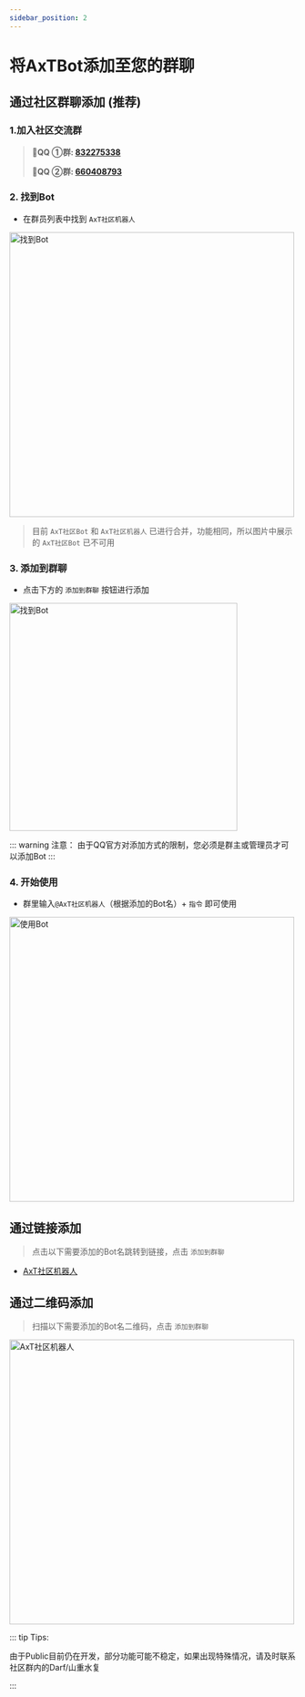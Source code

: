 ```yaml
---
sidebar_position: 2
---
```


# 将AxTBot添加至您的群聊

## 通过社区群聊添加 (推荐)

### 1.加入社区交流群
> :penguin:**QQ ①群: [832275338](https://jq.qq.com/?_wv=1027&k=EBaB6q7h)**
>
> :penguin:**QQ ②群: [660408793](https://qm.qq.com/cgi-bin/qm/qr?k=4wW19sGnlBlmVEsvnAdqlkdGUlzjGjgI&jump_from=webapi&authKey=I3wmhnlrRlLJmnodSJYiGCWJoNfpj6b3r9CzTlOs0niAqf0nbK1U8dslRSxIOII9)**

### 2. 找到Bot
- 在群员列表中找到 `AxT社区机器人`

<img width="500" alt="找到Bot" src="https://static.axtn.net/docs/img/axtbot/find_bot.jpg">

> 目前 `AxT社区Bot` 和 `AxT社区机器人` 已进行合并，功能相同，所以图片中展示的 `AxT社区Bot` 已不可用

### 3. 添加到群聊
- 点击下方的 `添加到群聊` 按钮进行添加

<img width="400" alt="找到Bot" src="https://static.axtn.net/docs/img/axtbot/add_bot.jpg">

::: warning 注意：
由于QQ官方对添加方式的限制，您必须是群主或管理员才可以添加Bot
:::

### 4. 开始使用
- 群里输入`@AxT社区机器人`（根据添加的Bot名）+ `指令` 即可使用

<img width="500" alt="使用Bot" src="https://static.axtn.net/docs/img/axtbot/use_bot.jpg">

## 通过链接添加
> 点击以下需要添加的Bot名跳转到链接，点击 `添加到群聊`

- [AxT社区机器人](https://qun.qq.com/qunpro/robot/qunshare?robot_uin=3889003621&robot_appid=102076583&biz_type=0)

## 通过二维码添加
> 扫描以下需要添加的Bot名二维码，点击 `添加到群聊`

<img height="500" alt="AxT社区机器人" src="https://static.axtn.net/docs/img/axtbot/robot_qrcode.jpg">


::: tip Tips:

由于Public目前仍在开发，部分功能可能不稳定，如果出现特殊情况，请及时联系社区群内的Darf/山重水复

:::  
